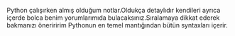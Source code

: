 Python çalışırken almış olduğum notlar.Oldukça detaylıdır kendileri ayrıca içerde bolca benim yorumlarımıda bulacaksınız.Sıralamaya dikkat ederek bakmanızı öneriririm
Pythonun en temel mantığından bütün syntaxları içerir.
